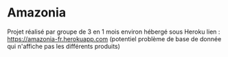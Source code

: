# Amazonia
Projet réalisé par groupe de 3 en 1 mois environ
hébergé sous Heroku 
lien : https://amazonia-fr.herokuapp.com
(potentiel problème de base de donnée qui n'affiche pas les différents produits)
